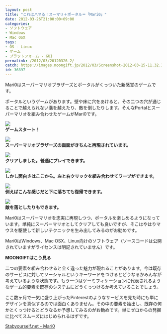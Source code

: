 ```yaml
---
layout: post
title: "これはハマる！スーマリ＋ポータル＝「Mari0」"
date: 2012-03-26T21:00:00+09:00
categories:
- ソフトウェア
- Windows
- Mac OSX
tags: 
- OS - Linux
- ゲーム
- プラットフォーム - GUI
permalink: /2012/03/20120326-2/
catch: https://images.moongift.jp/2012/03/Screenshot-2012-03-15-11.32.18_thumb.png
id: 36897
---
```

Mari0はスーパーマリオブラザーズとポータルがくっついた新感覚のゲームです。

  
<!--more-->  

ポータルというゲームがあります。壁や床に穴をあけると、その二つの穴が通じることで越えられない溝を越えたり、敵を倒したりします。そんなPortalとスーパーマリオを組み合わせたゲームがMari0です。

  

[![](https://images.moongift.jp/2012/03/Screenshot-2012-03-15-11.24.29_thumb.png)](https://images.moongift.jp/2012/03/Screenshot-2012-03-15-11.24.29.png)  
**ゲームスタート！**

  

[![](https://images.moongift.jp/2012/03/Screenshot-2012-03-15-11.24.37_thumb.png)](https://images.moongift.jp/2012/03/Screenshot-2012-03-15-11.24.37.png)  
**スーパーマリオブラザーズの画面がきちんと再現されています。**

  

[![](https://images.moongift.jp/2012/03/Screenshot-2012-03-15-11.27.41_thumb.png)](https://images.moongift.jp/2012/03/Screenshot-2012-03-15-11.27.41.png)  
**クリアしました。普通にプレイできます。**

  

[![](https://images.moongift.jp/2012/03/Screenshot-2012-03-15-11.32.18_thumb.png)](https://images.moongift.jp/2012/03/Screenshot-2012-03-15-11.32.18.png)  
**しかし面白さはここから。左と右クリックを組み合わせてワープができます。**

  

[![](https://images.moongift.jp/2012/03/Screenshot-2012-03-15-11.35.36_thumb.png)](https://images.moongift.jp/2012/03/Screenshot-2012-03-15-11.35.36.png)  
**例えばこんな感じだと下に落ちても復帰できます。**

  

[![](https://images.moongift.jp/2012/03/Screenshot-2012-03-15-11.36.14_thumb.png)](https://images.moongift.jp/2012/03/Screenshot-2012-03-15-11.36.14.png)  
**敵を落としたりもできます。**

  

Mari0はスーパーマリオを忠実に再現しつつ、ポータルを楽しめるようになっています。単純にスーパーマリオとしてクリアしても良いですが、そこはやはりマウスを駆使して新しいテクニックを生み出してみるのがお勧めです。

  

Mari0はWindows、Mac OSX、Linux向けのソフトウェア（ソースコードは公開されていますがライセンスは明記されていません）です。

  
  
  

**MOONGIFTはこう見る**

  

二つの要素を組み合わせると全く違った魅力が現れることがあります。今は既存のサービスに対してソーシャルというキーワードをつけるとどうなるかみんなが考えているような状態です。もう一つはゲーミフィケーションに代表されるようなゲーム的要素を既存のシステムにどうくっつけるか考えていることでしょう。

  

ここ数ヶ月で一気に盛り上がったPinterestのようなサービスを見た時にも単にデザインを真似するのでは面白くありません。その中の要素を抽出し、既存の何かとくっつけるとどうなるか予想してみるのがお勧めです。単にゼロからの発掘に比べてスムーズにはじめられるはずです。

  

[Stabyourself.net - Mari0](http://stabyourself.net/mari0/)

